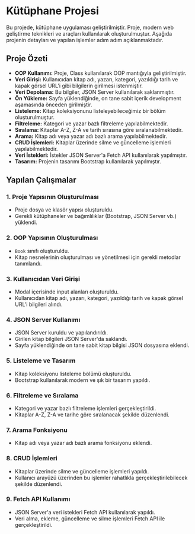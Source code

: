 # Kütüphane Projesi

Bu projede, kütüphane uygulaması geliştirilmiştir. Proje, modern web geliştirme teknikleri ve araçları kullanılarak oluşturulmuştur. Aşağıda projenin detayları ve yapılan işlemler adım adım açıklanmaktadır.

## Proje Özeti

- **OOP Kullanımı:** Proje, Class kullanılarak OOP mantığıyla geliştirilmiştir.
- **Veri Girişi:** Kullanıcıdan kitap adı, yazarı, kategori, yazıldığı tarih ve kapak görsel URL'i gibi bilgilerin girilmesi istenmiştir.
- **Veri Depolama:** Bu bilgiler, JSON Server kullanılarak saklanmıştır.
- **Ön Yükleme:** Sayfa yüklendiğinde, on tane sabit içerik development aşamasında önceden girilmiştir.
- **Listeleme:** Kitap koleksiyonunu listeleyebileceğimiz bir bölüm oluşturulmuştur.
- **Filtreleme:** Kategori ve yazar bazlı filtreleme yapılabilmektedir.
- **Sıralama:** Kitaplar A-Z, Z-A ve tarih sırasına göre sıralanabilmektedir.
- **Arama:** Kitap adı veya yazar adı bazlı arama yapılabilmektedir.
- **CRUD İşlemleri:** Kitaplar üzerinde silme ve güncelleme işlemleri yapılabilmektedir.
- **Veri İstekleri:** İstekler JSON Server'a Fetch API kullanılarak yapılmıştır.
- **Tasarım:** Projenin tasarımı Bootstrap kullanılarak yapılmıştır.

## Yapılan Çalışmalar

### 1. Proje Yapısının Oluşturulması
- Proje dosya ve klasör yapısı oluşturuldu.
- Gerekli kütüphaneler ve bağımlılıklar (Bootstrap, JSON Server vb.) yüklendi.

### 2. OOP Yapısının Oluşturulması
- `Book` sınıfı oluşturuldu.
- Kitap nesnelerinin oluşturulması ve yönetilmesi için gerekli metodlar tanımlandı.

### 3. Kullanıcıdan Veri Girişi
- Modal içerisinde input alanları oluşturuldu.
- Kullanıcıdan kitap adı, yazarı, kategori, yazıldığı tarih ve kapak görsel URL'i bilgileri alındı.

### 4. JSON Server Kullanımı
- JSON Server kuruldu ve yapılandırıldı.
- Girilen kitap bilgileri JSON Server'da saklandı.
- Sayfa yüklendiğinde on tane sabit kitap bilgisi JSON dosyasına eklendi.

### 5. Listeleme ve Tasarım
- Kitap koleksiyonu listeleme bölümü oluşturuldu.
- Bootstrap kullanılarak modern ve şık bir tasarım yapıldı.

### 6. Filtreleme ve Sıralama
- Kategori ve yazar bazlı filtreleme işlemleri gerçekleştirildi.
- Kitaplar A-Z, Z-A ve tarihe göre sıralanacak şekilde düzenlendi.

### 7. Arama Fonksiyonu
- Kitap adı veya yazar adı bazlı arama fonksiyonu eklendi.

### 8. CRUD İşlemleri
- Kitaplar üzerinde silme ve güncelleme işlemleri yapıldı.
- Kullanıcı arayüzü üzerinden bu işlemler rahatlıkla gerçekleştirilebilecek şekilde düzenlendi.

### 9. Fetch API Kullanımı
- JSON Server'a veri istekleri Fetch API kullanılarak yapıldı.
- Veri alma, ekleme, güncelleme ve silme işlemleri Fetch API ile gerçekleştirildi.